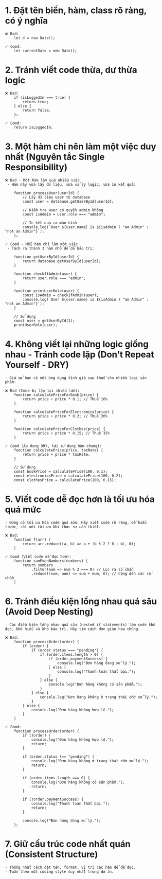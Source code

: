 # 1️. Đặt tên biến, hàm, class rõ ràng, có ý nghĩa

    ❌ Bad:
    	let d = new Date();

    ✅ Good:
    	let currentDate = new Date();

# 2. Tránh viết code thừa, dư thừa logic

    ❌ Bad:
    	if (isLoggedIn === true) {
    		return true;
    	} else {
    		return false;
    	};

    ✅ Good:
    	return isLoggedIn;

# 3. Một hàm chỉ nên làm một việc duy nhất (Nguyên tắc Single Responsibility)

    ❌ Bad - Một hàm làm quá nhiều việc
     - Hàm này vừa lấy dữ liệu, vừa xử lý logic, vừa in kết quả:

    	function processUser(userId) {
    		// Lấy dữ liệu user từ database
    		const user = database.getUserById(userId);

    		// Kiểm tra user có quyền admin không
    		const isAdmin = user.role === "admin";

    		// In kết quả ra màn hình
    		console.log(`User ${user.name} is ${isAdmin ? "an Admin" : "not an Admin"}`);
    	};

    ✅ Good - Mỗi hàm chỉ làm một việc
     - Tách ra thành 3 hàm nhỏ để dễ bảo trì:
     
    	function getUserById(userId) {
    		return database.getUserById(userId);
    	}

    	function checkIfAdmin(user) {
    		return user.role === "admin";
    	}

    	function printUserRole(user) {
    		const isAdmin = checkIfAdmin(user);
    		console.log(`User ${user.name} is ${isAdmin ? "an Admin" : "not an Admin"}`);
    	}

    	// Sử dụng
    	const user = getUserById(1);
    	printUserRole(user);

# 4. Không viết lại những logic giống nhau - Tránh code lặp (Don’t Repeat Yourself - DRY)

    - Giả sử bạn có một ứng dụng tính giá sau thuế cho nhiều loại sản phẩm:
    
    ❌ Bad (Code bị lặp lại nhiều lần):
    	function calculatePriceForBook(price) {
    		return price + price * 0.1; // Thuế 10%
    	}

    	function calculatePriceForElectronics(price) {
    		return price + price * 0.2; // Thuế 20%
    	}

    	function calculatePriceForClothes(price) {
    		return price + price * 0.15; // Thuế 15%
    	}

    ✅ Good (Áp dụng DRY, tái sử dụng hàm chung):
    	function calculatePrice(price, taxRate) {
    		return price + price * taxRate;
    	}

    	// Sử dụng
    	const bookPrice = calculatePrice(100, 0.1);
    	const electronicsPrice = calculatePrice(100, 0.2);
    	const clothesPrice = calculatePrice(100, 0.15);

# 5. Viết code dễ đọc hơn là tối ưu hóa quá mức

    - Đừng cố tối ưu hóa code quá sớm. Hãy viết code rõ ràng, dễ hiểu trước, rồi mới tối ưu khi thực sự cần thiết.

    ❌ Bad:
    	function f(arr) {
    		return arr.reduce((a, b) => a + (b % 2 ? 0 : b), 0);
    	}

    ✅ Good (Viết code dễ đọc hơn):
    	function sumEvenNumbers(numbers) {
    		return numbers
    			.filter(num => num % 2 === 0) // Lọc ra số chẵn
    			.reduce((sum, num) => sum + num, 0); // Cộng dồn các số chẵn
    	}

# 6. Tránh điều kiện lồng nhau quá sâu (Avoid Deep Nesting)

    - Các điều kiện lồng nhau quá sâu (nested if statements) làm code khó đọc, khó hiểu và khó bảo trì. Hãy tìm cách đơn giản hóa chúng.

    ❌ Bad:
    	function processOrder(order) {
    		if (order) {
    			if (order.status === "pending") {
    				if (order.items.length > 0) {
    					if (order.paymentSuccess) {
    						console.log("Đơn hàng đang xử lý.");
    					} else {
    						console.log("Thanh toán thất bại.");
    					}
    				} else {
    					console.log("Đơn hàng không có sản phẩm.");
    				}
    			} else {
    				console.log("Đơn hàng không ở trạng thái chờ xử lý.");
    			}
    		} else {
    			console.log("Đơn hàng không hợp lệ.");
    		}
    	}

    ✅ Good:
    	function processOrder(order) {
    		if (!order) {
    			console.log("Đơn hàng không hợp lệ.");
    			return;
    		}

    		if (order.status !== "pending") {
    			console.log("Đơn hàng không ở trạng thái chờ xử lý.");
    			return;
    		}

    		if (order.items.length === 0) {
    			console.log("Đơn hàng không có sản phẩm.");
    			return;
    		}

    		if (!order.paymentSuccess) {
    			console.log("Thanh toán thất bại.");
    			return;
    		}

    		console.log("Đơn hàng đang xử lý.");
    	};
# 7. Giữ cấu trúc code nhất quán (Consistent Structure)
    - Thống nhất cách đặt tên, format, vị trí các hàm để dễ đọc.
    - Tuân theo một coding style duy nhất trong dự án.
